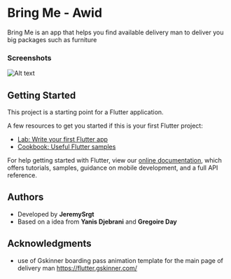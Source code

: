 # Bring Me - Awid

Bring Me is an app that helps you find available delivery man to deliver you big packages such as furniture

### Screenshots

![Alt text](relative/path/to/img.jpg?raw=true "Title")


## Getting Started

This project is a starting point for a Flutter application.

A few resources to get you started if this is your first Flutter project:

- [Lab: Write your first Flutter app](https://flutter.dev/docs/get-started/codelab)
- [Cookbook: Useful Flutter samples](https://flutter.dev/docs/cookbook)

For help getting started with Flutter, view our
[online documentation](https://flutter.dev/docs), which offers tutorials,
samples, guidance on mobile development, and a full API reference.


## Authors

* Developed by **JeremySrgt**
* Based on a idea from **Yanis Djebrani** and **Gregoire Day**



## Acknowledgments

* use of Gskinner boarding pass animation template for the main page of delivery man 
https://flutter.gskinner.com/



